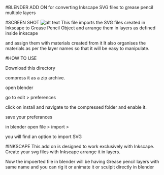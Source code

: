 #BLENDER ADD ON for converting Inkscape SVG files to grease pencil multiple layers

#SCREEN SHOT
![alt text](https://github.com/anssshu/inkscape_svg_to_gp/image.jpg?raw=true)
This file imports the SVG files created in Inkscape to Grease Pencil Object
and arrange them in layers as defined inside inkscape

and assign them with materials created from it
It also organises the materials as per the layer names so that it will be easy to manipulate.


#HOW TO USE

Download this directory

compress it as a zip archive.

open blender

go to edit > preferences

click on install and navigate to the compressed folder 
and enable it.


save your preferances 

in blender open file > import > 

you will find an option to import SVG 

#INKSCAPE
This add on is designed to work exclusively with Inkscape.
Create your svg files with Inkscape arrange it in layers.

Now the impoerted file in blender will be having Grease pencil layers with 
same name and you can rig it or animate it or sculpit directly in blender 


